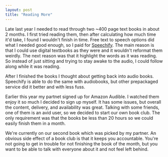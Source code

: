 ```yaml
---
layout: post
title: "Reading More"
---
```


Late last year I needed to read through two ~400 page text books in about 2 months. I first tried reading them, then after calculating how much time it'd take, I found I wouldn't finish in time. Free text to speech options did what I needed good enough, so I paid for [Speechify](https://speechify.com/). The main reason is that I could use digital textbooks as they were and it wouldn't reformat them weirdly. The next reason was that it highlight the words as it was reading. So instead of just sitting and trying to stay awake to the audio, I could follow along while it was reading.

After I finished the books I thought about getting back into audio books. Speechify is able to do the same with audiobooks, but other prepackaged service did it better and with less fuss. 

Earlier this year my partnet signed up for Amazon Audible. I watched them enjoy it so much I decided to sign up myself. It has some issues, but overall the content, delivery, and availability was great. Talking with some friends, one of them is an avid user, so we decided to start our own book club. The only requirement was that the books be less than 20 hours so we could easily finish them in a month.

We're currently on our second book which was picked by my partner. An obvious side effect of a book club is that it keeps you accountable. You're not going to get in trouble for not finishing the book of the month, but you want to be able to talk with everyone about it and not feel left behind.